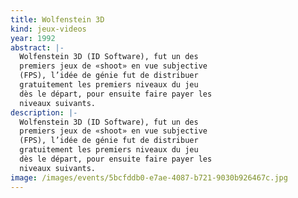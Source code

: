 ```yaml
---
title: Wolfenstein 3D
kind: jeux-videos
year: 1992
abstract: |-
  Wolfenstein 3D (ID Software), fut un des
  premiers jeux de «shoot» en vue subjective
  (FPS), l’idée de génie fut de distribuer
  gratuitement les premiers niveaux du jeu
  dès le départ, pour ensuite faire payer les
  niveaux suivants.
description: |-
  Wolfenstein 3D (ID Software), fut un des
  premiers jeux de «shoot» en vue subjective
  (FPS), l’idée de génie fut de distribuer
  gratuitement les premiers niveaux du jeu
  dès le départ, pour ensuite faire payer les
  niveaux suivants.
image: /images/events/5bcfddb0-e7ae-4087-b721-9030b926467c.jpg
---
```

